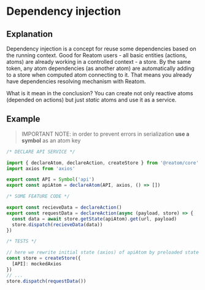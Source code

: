 # Dependency injection

## Explanation

Dependency injection is a concept for reuse some dependencies based on the running context. Good for Reatom users - all basic entities (actions, atoms) are already working in a controlled context - a store. By the same token, any atom dependencies (as another atom) are automatically adding to a store when computed atom connecting to it. That means you already have dependencies resolving mechanism with Reatom.

What is it mean in the conclusion? You can create not only reactive atoms (depended on actions) but just _static_ atoms and use it as a service.

## Example

> IMPORTANT NOTE: in order to prevent errors in serialization **use a symbol** as an atom key

```ts
/* DECLARE API SERVICE */

import { declareAtom, declareAction, createStore } from '@reatom/core'
import axios from 'axios'

export const API = Symbol('api')
export const apiAtom = declareAtom(API, axios, () => [])

/* SOME FEATURE CODE */

export const recieveData = declareAction()
export const requestData = declareAction(async (payload, store) => {
  const data = await store.getState(apiAtom).get(url, payload)
  store.dispatch(recieveData(data))
})

/* TESTS */

// here we rewrite initial state (axios) of apiAtom by preloaded state
const store = createStore({
  [API]: mockedAxios
})
// ...
store.dispatch(requestData())
```